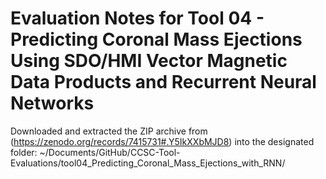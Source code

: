 # Evaluation Notes for Tool 04 - Predicting Coronal Mass Ejections Using SDO/HMI Vector Magnetic Data Products and Recurrent Neural Networks

Downloaded and extracted the ZIP archive from (https://zenodo.org/records/7415731#.Y5IkXXbMJD8) into the designated folder: 
~/Documents/GitHub/CCSC-Tool-Evaluations/tool04_Predicting_Coronal_Mass_Ejections_with_RNN/

